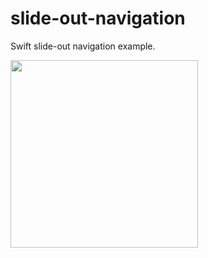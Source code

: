 # slide-out-navigation

Swift slide-out navigation example.

<img src="https://cloud.githubusercontent.com/assets/10542894/6981249/7e5bb8fe-d9fe-11e4-9bcf-5067d46af20e.gif" width="300">
